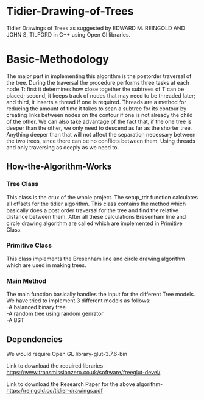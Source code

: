 # Tidier-Drawing-of-Trees
Tidier Drawings of Trees as suggested by  EDWARD M. REINGOLD AND JOHN S. TILFORD in C++ using Open Gl libraries.
# Basic-Methodology
The major part in implementing this algorithm is the postorder traversal of the tree. During the traversal the procedure performs three tasks at each node T: first it determines how close together the subtrees of T can be placed; second, it keeps track of nodes that may need to be threaded later; and third, it inserts a thread if one is required.
Threads are a method for reducing the amount of time it takes to scan a subtree for its contour by creating links between nodes on the contour if one is not already the child of the other. We can also take advantage of the fact that, if the one tree is deeper than the other, we only need to descend as far as the shorter tree. Anything deeper than that will not affect the separation necessary between the two trees, since there can be no conflicts between them. Using threads and only traversing as deeply as we need to.
## How-the-Algorithm-Works<br>
### Tree Class
This class is the crux of the whole project. The setup_tdr function calculates all offsets for the tidier algorithm. This class contains the method which basically does a post order traversal for the tree and find the relative distance between them. After all these calculations Bresenham line and circle drawing algorithm are called which are implemented in Primitive Class.
### Primitive Class<br>
This class implements the Bresenham line and circle drawing algorithm which are used in making trees.
### Main Method
The main function basically handles the input for the different Tree models. We have tried to implement 3 different models as follows:
<br>-A balanced binary tree<br>
-A random tree using random genrator<br>
-A BST
## Dependencies
We would require Open GL library-glut-3.7.6-bin

Link to download the required libraries-https://www.transmissionzero.co.uk/software/freeglut-devel/

Link to download the Research Paper for the above algorithm- https://reingold.co/tidier-drawings.pdf

